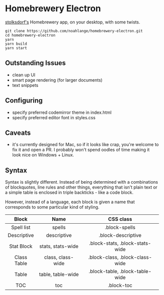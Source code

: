 # Homebrewery Electron
[stolksdorf's](https://github.com/stolksdorf) Homebrewery app, on your desktop,
with some twists.

```
git clone https://github.com/noahlange/homebrewery-electron.git
cd homebrewery-electron
yarn
yarn build
yarn start
```

## Outstanding Issues
- clean up UI
- smart page rendering (for larger documents)
- text snippets

## Configuring
- specify preferred codemirror theme in index.html
- specify preferred editor font in styles.css

## Caveats
- it's currently designed for Mac, so if it looks like crap, you're welcome to
  fix it and open a PR. I probably won't spend oodles of time making it look
  nice on Windows + Linux.

## Syntax
Syntax is slightly different. Instead of being determined with a combinations of
blockquotes, line rules and other things, everything that isn't plain text or a
simple table is enclosed in triple backticks - like a code block.

However, instead of a language, each block is given a name that corresponds to
some particular kind of styling.

| Block       | Name              | CSS class                       |
|:-----------:|:-----------------:|:-------------------------------:|
| Spell list  | spells            | .block-spells                   |
| Descriptive | descriptive       | .block-descriptive              |
| Stat Block  | stats, stats-wide | .block-stats, .block-stats-wide |
| Class Table | class, class-wide | .block-class, .block-class-wide |
| Table       | table, table-wide | .block-table, .block-table-wide |
| TOC         | toc               | .block-toc                      |
